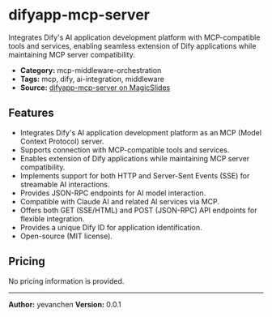 # difyapp-mcp-server

Integrates Dify's AI application development platform with MCP-compatible tools and services, enabling seamless extension of Dify applications while maintaining MCP server compatibility.

- **Category:** mcp-middleware-orchestration
- **Tags:** mcp, dify, ai-integration, middleware
- **Source:** [difyapp-mcp-server on MagicSlides](https://www.magicslides.app/mcps/yevanchen-difyapp)

## Features
- Integrates Dify's AI application development platform as an MCP (Model Context Protocol) server.
- Supports connection with MCP-compatible tools and services.
- Enables extension of Dify applications while maintaining MCP server compatibility.
- Implements support for both HTTP and Server-Sent Events (SSE) for streamable AI interactions.
- Provides JSON-RPC endpoints for AI model interaction.
- Compatible with Claude AI and related AI services via MCP.
- Offers both GET (SSE/HTML) and POST (JSON-RPC) API endpoints for flexible integration.
- Provides a unique Dify ID for application identification.
- Open-source (MIT license).

## Pricing
No pricing information is provided.

---
**Author:** yevanchen
**Version:** 0.0.1